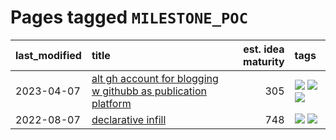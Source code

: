 # Pages tagged `MILESTONE_POC`

|last_modified|title|est. idea maturity|tags
|:---|:---|---:|:---|
|2023-04-07|[alt gh account for blogging w githubb as publication platform](../alt_gh_account_for_blogging.md)|305|[![](https://img.shields.io/badge/tag-MILESTONE_POC-c92725)](../tags/MILESTONE_POC.md) [![](https://img.shields.io/badge/tag-publication-1eefac)](../tags/publication.md) [![](https://img.shields.io/badge/tag-wip-ea1833)](../tags/wip.md)|
|2022-08-07|[declarative infill](../declarative-infill.md)|748|[![](https://img.shields.io/badge/tag-MILESTONE_POC-c92725)](../tags/MILESTONE_POC.md) [![](https://img.shields.io/badge/tag-experimental-4db4d2)](../tags/experimental.md)|